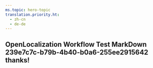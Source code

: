 ```yaml
---
ms.topic: hero-topic
translation.priority.ht: 
  - zh-cn
  - de-de
---
```

## OpenLocalization Workflow Test MarkDown 239e7c7c-b79b-4b40-b0a6-255ee2915642 thanks!
